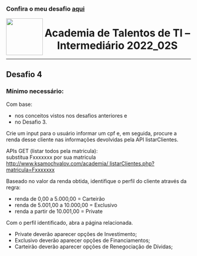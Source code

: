 ### Confira o meu desafio [aqui](https://jbsakuraba-academia-desafio4.netlify.app/)

<img align="left" width="100" height="100" src="https://user-images.githubusercontent.com/116609254/210120701-cc849e4b-06a4-40f6-90c3-dba7f864480e.png">

# <h1 align="center">Academia de Talentos de TI – Intermediário 2022_02S</h1>
---
## Desafio 4
### Mínimo necessário:
Com base:
* nos conceitos vistos nos desafios anteriores e 
* no Desafio 3.

Crie um input para o usuário informar um cpf e, em seguida, procure a renda desse cliente nas informações devolvidas pela API listarClientes.

APIs GET (listar todos pela matricula):  
substitua Fxxxxxxx por sua matricula  
http://www.ksamochvalov.com/academia/ listarClientes.php?matricula=Fxxxxxxx  

Baseado no valor da renda obtida, identifique o perfil do cliente através da regra:
* renda de 0,00 a 5.000,00 = Carteirão
* renda de 5.001,00 a 10.000,00 = Exclusivo
* renda a partir de 10.001,00 = Private

Com o perfil identificado, abra a página relacionada.

* Private deverão aparecer opções de Investimento;
* Exclusivo deverão aparecer opções de Financiamentos;
* Carteirão deverão aparecer opções de Renegociação de Dívidas;




